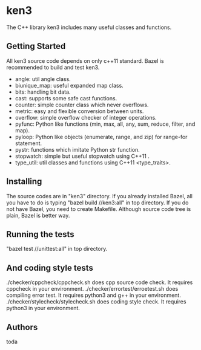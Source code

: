# ken3

The C++ library ken3 includes many useful classes and functions.

## Getting Started

All ken3 source code depends on only c++11 standard.
Bazel is recommended to build and test ken3.

- angle: util angle class.
- biunique_map: useful expanded map class.
- bits: handling bit data.
- cast: supports some safe cast functions.
- counter: simple counter class which never overflows.
- metric: easy and flexible conversion between units.
- overflow: simple overflow checker of integer operations.
- pyfunc: Python like functions (min, max, all, any, sum, reduce, filter, and map).
- pyloop: Python like objects (enumerate, range, and zip) for range-for statement.
- pystr: functions which imitate Python str function.
- stopwatch: simple but useful stopwatch using C++11 <chrono>.
- type_util: util classes and functions using C++11 <type_traits>.

## Installing

The source codes are in "ken3" directory.
If you already installed Bazel, all you have to do is typing "bazel build //ken3:all" in top directory.
If you do not have Bazel, you need to create Makefile. Although source code tree is plain, Bazel is better way.

## Running the tests

"bazel test //unittest:all" in top directory.

## And coding style tests

./checker/cppcheck/cppcheck.sh does cpp source code check. It requires cppcheck in your environment.
./checker/errortest/erroetest.sh does compiling error test. It requires python3 and g++ in your environment.
./checker/stylecheck/stylecheck.sh does coding style check. It requires python3 in your environment.

## Authors

toda

